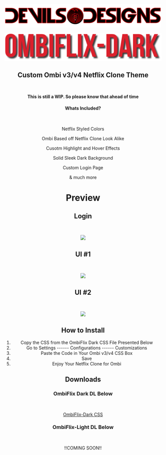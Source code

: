 <div align="center">
  <img src="https://github.com/DevilsDesigns/Jellyfin-DarkFlix-Theme/blob/main/Logos/DevilsDesigns-Logo-Github.png?raw=true" height="75" width="500"><br>



![](Preview/OmbiFlix-Dark/OmbiFlix-Logo.png)<br>


<div align="center">
<h2>Custom Ombi v3/v4 Netflix Clone Theme</h2> <br>


<div align="center">


**This is still a WIP. So please know that ahead of time**<br>




</div>



<div align="center">
<h4>Whats Included?</h4><br>



 Netflix Styled Colors<br>
 
 
 Ombi Based off Netflix Clone Look Alike<br>
 
 
 Cusotm Highlight and Hover Effects<br>
 
 
 Solid Sleek Dark Background<br>
 
 
 Custom Login Page<br>
 
 
 & much more<br>

</div>



<div align="center"><h1>Preview</h1>



<h2>Login</h2><br>




<img src="https://github.com/DevilsDesigns/OmbiFlix-Themes/blob/main/Preview/OmbiFlix-Dark/Login.gif?raw=true"><br>

  


<h2>UI #1</h2><br>



<img src="https://github.com/DevilsDesigns/OmbiFlix-Themes/blob/main/Preview/OmbiFlix-Dark/UI.gif?raw=true"><br>



<h2>UI #2</h2><br>



<img src="https://github.com/DevilsDesigns/OmbiFlix-Themes/blob/main/Preview/OmbiFlix-Dark/UI2.gif?raw=true"><br>





 
<h2>How to Install</h2>


 1. Copy the CSS from the OmbiFlix Dark CSS File Presented Below<br>
 2. Go to Settings ------ Configurations ------ Customizations <br>
 3. Paste the Code in Your Ombi v3/v4 CSS Box <br>
 4. Save <br>
 5. Enjoy Your Netflix Clone for Ombi<br>

</div>
  
  
  
<div align="center"><h2>Downloads</h2>
  
  
<h3>OmbiFlix Dark DL Below</h3><br>


[OmbiFlix-Dark CSS](https://github.com/DevilsDesigns/OmbiFlix-Themes/blob/main/OmbiFlix-Dark/OmbiFlix-Dark.css) <br>



<h3>OmbiFlix-Light DL Below</h3><br>


!!COMING SOON!!
